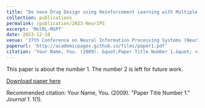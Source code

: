 ```yaml
---
title: "De novo Drug Design using Reinforcement Learning with Multiple GPT Agents"
collection: publications
permalink: /publication/2023-NeurIPS
excerpt: 'MolRL-MGPT'
date: 2023-12-10
venue: '37th Conference on Neural Information Processing Systems (NeurIPS 2023)'
paperurl: 'http://academicpages.github.io/files/paper1.pdf'
citation: 'Your Name, You. (2009). &quot;Paper Title Number 1.&quot; <i>Journal 1</i>. 1(1).'
---
```

This paper is about the number 1. The number 2 is left for future work.

[Download paper here](http://academicpages.github.io/files/paper1.pdf)

Recommended citation: Your Name, You. (2009). "Paper Title Number 1." <i>Journal 1</i>. 1(1).
